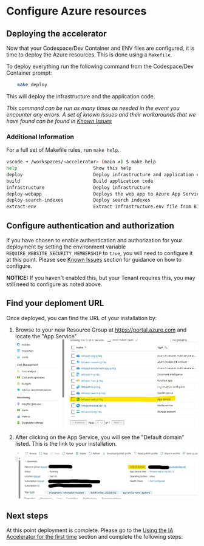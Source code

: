# Configure Azure resources

## Deploying the accelerator

Now that your Codespace/Dev Container and ENV files are configured, it is time to deploy the Azure resources. This is done using a `Makefile`.

To deploy everything run the following command from the Codespace/Dev Container prompt:

```bash
    make deploy
```

This will deploy the infrastructure and the application code.

*This command can be run as many times as needed in the event you encounter any errors. A set of known issues and their workarounds that we have found can be found in [Known Issues](../docs/knownissues.md)*

### Additional Information

For a full set of Makefile rules, run `make help`.

``` bash
vscode ➜ /workspaces/<accelerator> (main ✗) $ make help
help                            Show this help
deploy                          Deploy infrastructure and application code
build                           Build application code
infrastructure                  Deploy infrastructure
deploy-webapp                   Deploys the web app to Azure App Service
deploy-search-indexes           Deploy search indexes
extract-env                     Extract infrastructure.env file from BICEP output
```

## Configure authentication and authorization

If you have chosen to enable authentication and authorization for your deployment by setting the environment variable `REQUIRE_WEBSITE_SECURITY_MEMBERSHIP` to `true`, you will need to configure it at this point. Please see [Known Issues](../docs/knownissues.md#error-your-adminstrator-has-configured-the-application-infoasst_web_access_xxxxx-to-block-users) section for guidance on how to configure. 

**NOTICE:** If you haven't enabled this, but your Tenant requires this, you may still need to configure as noted above.

## Find your deploment URL

Once deployed, you can find the URL of your installation by:

1) Browse to your new Resource Group at https://portal.azure.com and locate the "App Service"
![Location of App Service in Portal](../docs/images/deployment_app_service_location.jpg)

2) After clicking on the App Service, you will see the "Default domain" listed. This is the link to your installation.
![Default Domain of App Service in Portal](../docs/images/deployment_default_domain.jpg)


## Next steps

At this point deployment is complete. Please go to the [Using the IA Accelerator for the first time](../README.md#using-ia-accelerator-for-the-first-time) section and complete the following steps.

